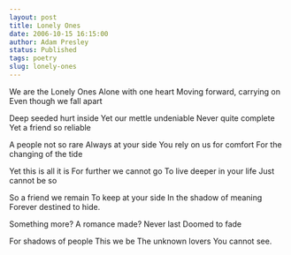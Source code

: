 ```yaml
---
layout: post
title: Lonely Ones
date: 2006-10-15 16:15:00
author: Adam Presley
status: Published
tags: poetry
slug: lonely-ones
---
```


We are the Lonely Ones
Alone with one heart
Moving forward, carrying on
Even though we fall apart

Deep seeded hurt inside
Yet our mettle undeniable
Never quite complete
Yet a friend so reliable

A people not so rare
Always at your side
You rely on us for comfort
For the changing of the tide

Yet this is all it is
For further we cannot go
To live deeper in your life
Just cannot be so

So a friend we remain
To keep at your side
In the shadow of meaning
Forever destined to hide.

Something more?
A romance made?
Never last
Doomed to fade

For shadows of people
This we be
The unknown lovers
You cannot see.
